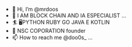 - 👋 Hi, I’m @mrdoos
- 👀 I AM BLOCK CHAIN AND IA ESPECIALIST ...
- 🏄 🖥️PYTHON RUBY GO JAVA E KOTLIN 
- 🌴  NSC COPORATION founder 
- 📫 How to reach me @doo0s_ ...


